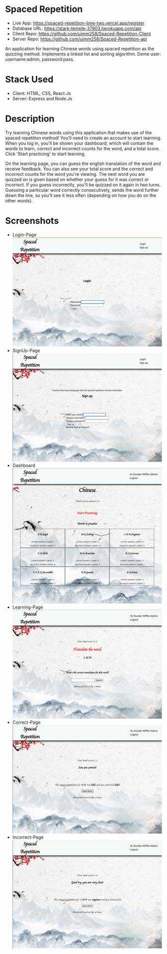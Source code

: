 # Spaced Repetition

* Live App: https://spaced-repetition-lime-two.vercel.app/register
* Database URL: https://stark-temple-37903.herokuapp.com/api
* Client Repo: https://github.com/uimm258/Spaced-Repetition-Client
* Server Repo: https://github.com/uimm258/Spaced-Repetition-api

An application for learning Chinese words using spaced repetition as the quizzing method. Implements a linked list and sorting algorithm. Deme user: username:admin, password:pass.

# Stack Used

* Client: HTML, CSS, React.Js
* Server: Express and Node.Js

# Description
Try learning Chinese words using this application that makes use of the spaced repetition method! You'll need to create an account to start learning. When you log in, you'll be shown your dashboard, which will contain the words to learn, correct and incorrect counts for the word, and a total score. Click 'Start practicing' to start learning.

On the learning page, you can guess the english translation of the word and receive feedback. You can also see your total score and the correct and incorrect counts for the word you're viewing. The next word you are quizzed on is given based on whether your guess for it was correct or incorrect. If you guess incorrectly, you'll be quizzed on it again in two turns. Guessing a particular word correctly consecutively, sends the word further down the line, so you'll see it less often (depending on how you do on the other words).

# Screenshots
* Login-Page
![Login](./screenshots/login.png)
* SignUp-Page
![SignUp](./screenshots/signup.png)
* Dashboard
![dashboard](./screenshots/dashboard.png)
* Learning-Page
![practice](./screenshots/practice-page.png)
* Correct-Page
![correct](./screenshots/correct.png)
* Incorrect-Page
![incorrect](./screenshots/incorrect.png)

